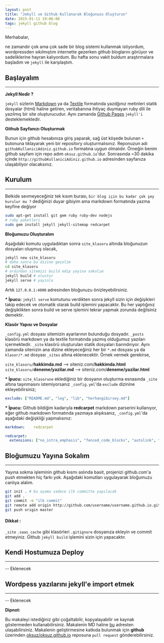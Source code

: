 ```yaml
---
layout: post
title: "Jekyll ve Github Kullanarak Bloğunuzu Oluşturun"
date: 2015-01-11 19:06:00
tags: jekyll github blog
---
```


Merhabalar,

ne zamandır çok ama çok sade bir blog sistemi kullanmak istiyordum, wordpressden sıkılmıştım internette gezerken github bloglarını görüyor ve sadeliklerine hayran kalıyordum. Bu hafta sonu vakit buldum araştırmalara başladım ve `jekyll` ile karşılaştım. 

## Başlayalım
------------------------
__Jekyll Nedir ?__

`jekyll` sizlerin [Markdown](https://github.com/adam-p/markdown-here/wiki/Markdown-Cheatsheet) ya da [Textile](http://redcloth.org/textile) formatında yazdğınız metinleri statik dosyalar (html) haline getiren, veritabanına ihtiyaç duymayan ruby dili ile yazılmış bir site oluşturucudur. 
Aynı zamanda [Github Pages](https://pages.github.com/) `jekyll'i` desteklemektedir. 


__Github Sayfanızı Oluşturmak__

Bunun için github hesabınıza giriş yaparak, sağ üst köşede bulunan `+` butonuna tıklayarak yeni bir repository oluşturmalısınız. Reponuzun adı `githubKullaniciAdiniz.github.io` formatına uygun olmalıdır. 
Örneğin benim github sayfam için repo adım `oksuz.github.io`'dur. Sonrasında ~30 dakika içinde `http://githubKullaniciAdiniz.github.io` adresinden sayfanıza ulaşabiliyor olacaksınız.


## Kurulum
------------------------

Belkide sevmeyeceğiniz tek kısım burası, `bir blog için bu kadar çok şey kurulur mu ?` dediğinizi duyar gibiyim ama markdown formatında yazma keyfine değiyor

```bash
sudo apt-get install git gem ruby ruby-dev nodejs
# ruby paketleri
sudo gem install jekyll jekyll-sitemap redcarpet
```

__Bloğumuzu Oluşturalım__

Aşağıdaki komutu uyguladıktan sonra `site_klasoru` altında bloğunuzun dosyaları oluşmuş olacak,

```bash
jekyll new site_klasoru
# daha sonra bu dizine geçelim
cd site_klasoru
# ardından sitemizi build edip yayina sokalım
jekyll build # olustur
jekyll serve # yayinla
```

Artık `127.0.0.1:4000` adresinden bloğunuzu önizleyebilirsiniz.

__* İpucu:__ `jekyll serve` komutunu verdikten sonra jekyll sizin için değişikleri takip edecek ve otomatik olarak build işlemini yapacaktır. Bu her yaptığınız değişiklikten sonra build ve serve işlemini tekrar yapmak zorunda değilsiniz demektir.

__Klasör Yapısı ve Dosyalar__

`_config.yml` dosyası sitemizin ayarlarının bulunduğu dosyadır. `_posts` klasörü markdown ya da textile formatında yazmış olduğumuz yazıları içermektedir. `_site` klasörü oluşturulan statik dosyaları barındırıyor. Aynı zamanda sitenizin ana dizine ekleyeceğiniz her bir `*.md` dosyası ya da `klasor/*.md` dosyası `_sites` altına eklenecektir. Örnek vermek gerekirse,

`site_klasoru/`__hakkimda.md__ --> siteniz.com/__hakkimda.html__
`site_klasoru/`__deneme/yazilar.md__ --> siteniz.com/__deneme/yazilar.html__

__* İpucu:__ `site_klasorune` eklediğiniz bir dosyanın oluşturma esnasında `_site` altına taşınmasını istemiyorsanız `_config.yml`'da `exclude` dizinine ekleyebilirsiniz;

```yaml
exclude: ["README.md", "log", "lib", "herhangibirsey.md"]

```

__* İpucu:__ Github bildiğim kadarıyla __redcarpet__ markdown parserini kullanıyor, eğer github markdown formatında yazmaya alışıksanız, `_config.yml`'da aşağıdaki değişkliği yapmalısınız:

```yaml
markdown:    redcarpet

redcarpet:
  extensions: ["no_intra_emphasis", "fenced_code_blocks", "autolink", "tables", "with_toc_data"]

```

## Bloğumuzu Yayına Sokalım
--------------------------

Yayına sokma işleminin github kısmı aslında basit, projenizi github.com'a push etmekten hiç farkı yok. Aşağıdaki komutları uygulayarak bloğumuzu canlıya alalım.

```bash
git init . # bu aşama sadece ilk committe yapılacak
git add .
git commit -m "ilk commit"
git remote add origin http://github.com/username/username.github.io.git # bu aşama sadece ilk committe yapılacak
git push origin master
```
#### Dikkat : 

`_site` `.saas_cache` gibi klasörleri `.gitignore` dosyanıza ekleyin ve commit etmeyiniz. Github `jekyll build` işlemini sizin için yapacaktır.


## Kendi Hostumuza Deploy
--------------------------
-- Eklenecek 


## Wordpess yazılarını jekyll'e import etmek
--------------------------
-- Eklenecek


__Dipnot:__

Bu makaleyi istediğiniz gibi çoğaltabilir, kopyalayabilir ve kaynak göstermeden kullanabilirsiniz. Makalenin MD haline [bu](https://github.com/oksuz/oksuz.github.io/blob/master/_posts/2015-01-11-jekyll-ve-github-kullarak-kendi-blogunuzu-olusturun.md) adresten ulaşabilirsiniz. Makalenin geliştirmesine katkıda bulunmak için __github__ üzerinden [oksuz/oksuz.github.io](https://github.com/oksuz/oksuz.github.io/) reposuna `pull request` gönderebilirsiniz.